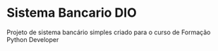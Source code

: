 # Sistema Bancario DIO
 Projeto de sistema bancário simples criado para o curso de Formação Python Developer
